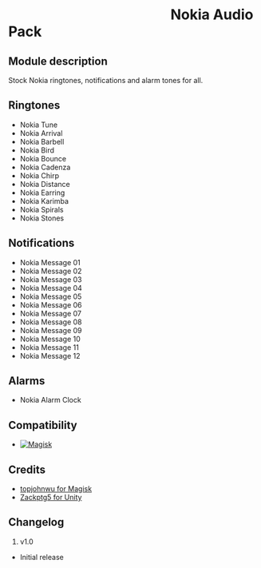# &nbsp;&nbsp; &nbsp;&nbsp;&nbsp;&nbsp;&nbsp;&nbsp;&nbsp;&nbsp;&nbsp;&nbsp;&nbsp;&nbsp; &nbsp;&nbsp;&nbsp;&nbsp;&nbsp;&nbsp;&nbsp;&nbsp;&nbsp;&nbsp;&nbsp;&nbsp;&nbsp;&nbsp;&nbsp;&nbsp;&nbsp;&nbsp;&nbsp;&nbsp;&nbsp;&nbsp;&nbsp;&nbsp;&nbsp;&nbsp;&nbsp;&nbsp;&nbsp;&nbsp;&nbsp;&nbsp; Nokia Audio Pack

## Module description
Stock Nokia ringtones, notifications and alarm tones for all.

## Ringtones
  * Nokia Tune
  * Nokia Arrival
  * Nokia Barbell
  * Nokia Bird
  * Nokia Bounce
  * Nokia Cadenza
  * Nokia Chirp
  * Nokia Distance
  * Nokia Earring
  * Nokia Karimba
  * Nokia Spirals
  * Nokia Stones
  
## Notifications
  * Nokia Message 01
  * Nokia Message 02
  * Nokia Message 03
  * Nokia Message 04
  * Nokia Message 05
  * Nokia Message 06
  * Nokia Message 07
  * Nokia Message 08
  * Nokia Message 09
  * Nokia Message 10
  * Nokia Message 11
  * Nokia Message 12
  
## Alarms  
  * Nokia Alarm Clock
  
## Compatibility
  * [![Magisk](https://img.shields.io/badge/Magisk-17%2B-00B39B.svg)](https://forum.xda-developers.com/apps/magisk/official-magisk-v7-universal-systemless-t3473445)  


## Credits
  * [topjohnwu for Magisk](https://github.com/topjohnwu/Magisk)
  * [Zackptg5 for Unity](https://github.com/Zackptg5/Unity)
  
## Changelog
1. v1.0
  * Initial release
